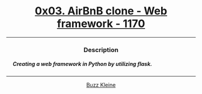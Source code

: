 # [<center>0x03. AirBnB clone - Web framework - 1170</center>](https://intranet.hbtn.io/projects/1170)
 ---
 ### <center>Description</center> 
 ##### &emsp; Creating a web framework in Python by utilizing flask.
 ---
 [<center>Buzz Kleine</center>](github.com/conkobar)

